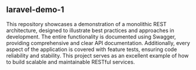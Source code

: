 ## laravel-demo-1

This repository showcases a demonstration of a monolithic REST architecture, designed to illustrate best practices and approaches in development. The entire functionality is documented using Swagger, providing comprehensive and clear API documentation. Additionally, every aspect of the application is covered with feature tests, ensuring code reliability and stability. This project serves as an excellent example of how to build scalable and maintainable RESTful services.
